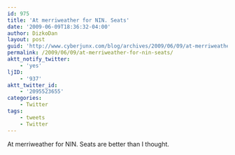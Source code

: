 ```yaml
---
id: 975
title: 'At merriweather for NIN. Seats'
date: '2009-06-09T18:36:32-04:00'
author: DizkoDan
layout: post
guid: 'http://www.cyberjunx.com/blog/archives/2009/06/09/at-merriweather-for-nin-seats/'
permalink: /2009/06/09/at-merriweather-for-nin-seats/
aktt_notify_twitter:
    - 'yes'
ljID:
    - '937'
aktt_twitter_id:
    - '2095523655'
categories:
    - Twitter
tags:
    - tweets
    - Twitter
---
```


At merriweather for NIN. Seats are better than I thought.